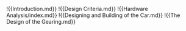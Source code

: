 !{{Introduction.md}}
!{{Design Criteria.md}}
!{{Hardware Analysis/index.md}}
!{{Designing and Building of the Car.md}}
!{{The Design of the Gearing.md}}
